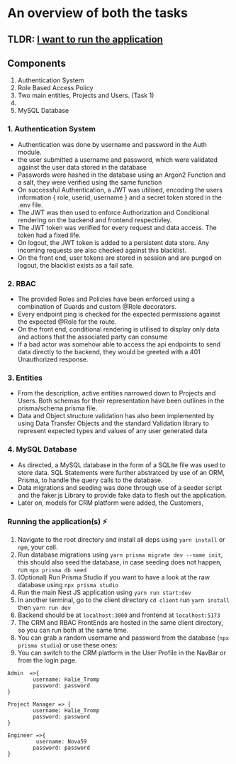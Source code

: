 # An overview of both the tasks

## TLDR: [I want to run the application](#running-the-application)

## Components

1. Authentication System
2. Role Based Access Policy
3. Two main entities, Projects and Users. (Task 1)
4.
5. MySQL Database

### 1. Authentication System

- Authentication was done by username and password in the Auth module.
- the user submitted a username and password, which were validated against the user data stored in the database
- Passwords were hashed in the database using an Argon2 Function and a salt, they were verified using the same function
- On successful Authentication, a JWT was utilised, encoding the users information { role, userid, username } and a secret token stored in the .env file.
- The JWT was then used to enforce Authorization and Conditional rendering on the backend and frontend respectivley.
- The JWT token was verified for every request and data access. The token had a fixed life.
- On logout, the JWT token is added to a persistent data store. Any incoming requests are also checked against this blacklist.
- On the front end, user tokens are stored in session and are purged on logout, the blacklist exists as a fail safe.

### 2. RBAC

- The provided Roles and Policies have been enforced using a combination of Guards and custom @Role decorators.
- Every endpoint ping is checked for the expected permissions against the expected @Role for the route.
- On the front end, conditional rendering is utilised to display only data and actions that the associated party can consume
- If a bad actor was somehow able to access the api endpoints to send data directly to the backend, they would be greeted with a 401 Unauthorized response.

### 3. Entities

- From the description, active entities narrowed down to Projects and Users. Both schemas for their representation have been outlines in the prisma/schema.prisma file.
- Data and Object structure validation has also been implemented by using Data Transfer Objects and the standard Validation library to represent expected types and values of any user generated data

### 4. MySQL Database

- As directed, a MySQL database in the form of a SQLite file was used to store data. SQL Statements were further abstratced by use of an ORM, Prisma, to handle the query calls to the database.
- Data migrations and seeding was done through use of a seeder script and the faker.js Library to provide fake data to flesh out the application.
- Later on, models for CRM platform were added, the Customers,

### Running the application(s) ⚡️

1. Navigate to the root directory and install all deps using `yarn install` or `npm`, your call.
2. Run database migrations using `yarn prisma migrate dev --name init`, this should also seed the database, in case seeding does not happen, run `npx prisma db seed`
3. (Optional) Run Prisma Studio if you want to have a look at the raw database using `npx prisma studio`
4. Run the main Nest JS application using `yarn run start:dev`
5. In another terminal, go to the client directory `cd client` run `yarn install` then `yarn run dev`
6. Backend should be at `localhost:3000` and frontend at `localhost:5173`
7. The CRM and RBAC FrontEnds are hosted in the same client directory, so you can run both at the same time.
8. You can grab a random username and password from the database (`npx prisma studio`) or use these ones:
9. You can switch to the CRM platform in the User Profile in the NavBar or from the login page.

```
Admin  =>{
        username: Halie_Tromp
        password: password
}

Project Manager => {
        username: Halie_Tromp
        password: password
}

Engineer =>{
         username: Nova59
        password: password
}
```

